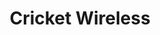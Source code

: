 ---
title: "Cricket Wireless"
url: /greenville/cricket-wireless-white-horse-road/
shop: mobile phone
---